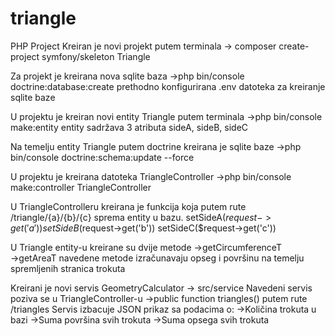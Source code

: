 # triangle
PHP Project
Kreiran je novi projekt putem terminala
  → composer create-project symfony/skeleton Triangle
  
Za projekt je kreirana nova sqlite baza
  →php bin/console doctrine:database:create
  prethodno konfigurirana .env datoteka za kreiranje sqlite baze

U projektu je kreiran novi entity Triangle putem terminala
  →php bin/console make:entity
  entity sadržava 3 atributa sideA, sideB, sideC
 
Na temelju entity Triangle putem doctrine kreirana je sqlite baze
  →php bin/console doctrine:schema:update --force
  
U projektu je kreirana datoteka TriangleController
  →php bin/console make:controller TriangleController
  
U TriangleControlleru kreirana je funkcija koja putem rute /triangle/{a}/{b}/{c} sprema entity u bazu.
  setSideA($request->get('a'))
  setSideB($request->get('b'))
  setSideC($request->get('c'))
  
 U Triangle entity-u kreirane su dvije metode
  →getCircumferenceT
  →getAreaT
  navedene metode izračunavaju opseg i površinu na temelju spremljenih stranica trokuta
 
 Kreirani je novi servis GeometryCalculator → src/service
  Navedeni servis poziva se u TriangleController-u 
   →public function triangles() putem rute /triangles
 Servis izbacuje JSON prikaz sa podacima o:
  →Količina trokuta u bazi
  →Suma površina svih trokuta
  →Suma opsega svih trokuta
